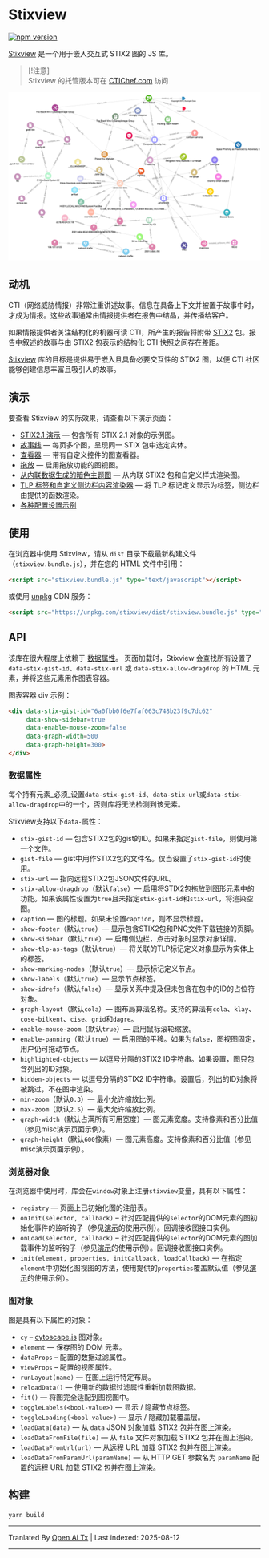 # Stixview

[![npm version](https://badge.fury.io/js/stixview.svg)](https://badge.fury.io/js/stixview)

[Stixview](https://github.com/traut/stixview) 是一个用于嵌入交互式 STIX2 图的 JS 库。

> [!注意]  
> Stixview 的托管版本可在 [CTIChef.com](https://ctichef.com) 访问

![Stixview graph](https://raw.githubusercontent.com/traut/stixview/master/.github/stixview-graph.png)

## 动机

CTI（网络威胁情报）非常注重讲述故事。信息在具备上下文并被置于故事中时，才成为情报。这些故事通常由情报提供者在报告中结晶，并传播给客户。

如果情报提供者关注结构化的机器可读 CTI，所产生的报告将附带 [STIX2](https://oasis-open.github.io/cti-documentation/) 包。报告中叙述的故事与由 STIX2 包表示的结构化 CTI 快照之间存在差距。

[Stixview](https://github.com/traut/stixview) 库的目标是提供易于嵌入且具备必要交互性的 STIX2 图，以便 CTI 社区能够创建信息丰富且吸引人的故事。

## 演示

要查看 Stixview 的实际效果，请查看以下演示页面：

* [STIX2.1 演示](https://traut.github.io/stixview/dist/demos/stix21-demo.html) — 包含所有 STIX 2.1 对象的示例图。
* [故事线](https://traut.github.io/stixview/dist/demos/story.html) — 每页多个图，呈现同一 STIX 包中选定实体。
* [查看器](https://traut.github.io/stixview/dist/demos/viewer.html) — 带有自定义控件的图查看器。
* [拖放](https://traut.github.io/stixview/dist/demos/drag-n-drop.html) — 启用拖放功能的图视图。
* [从内联数据生成的暗色主题图](https://traut.github.io/stixview/dist/demos/load-data.html) — 从内联 STIX2 包和自定义样式渲染图。
* [TLP 标签和自定义侧边栏内容渲染器](https://traut.github.io/stixview/dist/demos/tags-and-custom-sidebar.html) — 将 TLP 标记定义显示为标签，侧边栏由提供的函数渲染。
* [各种配置设置示例](https://traut.github.io/stixview/dist/demos/misc.html)

## 使用

在浏览器中使用 Stixview，请从 `dist` 目录下载最新构建文件（`stixview.bundle.js`），并在您的 HTML 文件中引用：

```html
<script src="stixview.bundle.js" type="text/javascript"></script>
```
或使用 [unpkg](https://unpkg.com) CDN 服务：


```html
<script src="https://unpkg.com/stixview/dist/stixview.bundle.js" type="text/javascript"></script>
```

## API

该库在很大程度上依赖于 [数据属性](https://developer.mozilla.org/en-US/docs/Learn/HTML/Howto/Use_data_attributes)。
页面加载时，Stixview 会查找所有设置了 `data-stix-gist-id`、`data-stix-url` 或 `data-stix-allow-dragdrop` 的 HTML 元素，并将这些元素用作图表容器。

图表容器 div 示例：

```html
<div data-stix-gist-id="6a0fbb0f6e7faf063c748b23f9c7dc62"
     data-show-sidebar=true
     data-enable-mouse-zoom=false
     data-graph-width=500
     data-graph-height=300>
</div>
```

### 数据属性

每个持有元素_必须_设置`data-stix-gist-id`、`data-stix-url`或`data-stix-allow-dragdrop`中的一个，否则库将无法检测到该元素。

Stixview支持以下`data-`属性：

* `stix-gist-id` — 包含STIX2包的gist的ID。如果未指定`gist-file`，则使用第一个文件。
* `gist-file` — gist中用作STIX2包的文件名。仅当设置了`stix-gist-id`时使用。
* `stix-url` — 指向远程STIX2包JSON文件的URL。
* `stix-allow-dragdrop`（默认`false`）— 启用将STIX2包拖放到图形元素中的功能。如果该属性设置为`true`且未指定`stix-gist-id`和`stix-url`，将渲染空图。
* `caption` — 图的标题。如果未设置`caption`，则不显示标题。
* `show-footer`（默认`true`）— 显示包含STIX2包和PNG文件下载链接的页脚。
* `show-sidebar`（默认`true`）— 启用侧边栏，点击对象时显示对象详情。
* `show-tlp-as-tags`（默认`true`）— 将关联的TLP标记定义对象显示为实体上的标签。
* `show-marking-nodes`（默认`true`）— 显示标记定义节点。
* `show-labels`（默认`true`）— 显示节点标签。
* `show-idrefs`（默认`false`）— 显示关系中提及但未包含在包中的ID的占位符对象。
* `graph-layout`（默认`cola`）— 图布局算法名称。支持的算法有`cola`、`klay`、`cose-bilkent`、`cise`、`grid`和`dagre`。
* `enable-mouse-zoom`（默认`true`）— 启用鼠标滚轮缩放。
* `enable-panning`（默认`true`）— 启用图的平移。如果为`false`，图视图固定，用户仍可拖动节点。
* `highlighted-objects` — 以逗号分隔的STIX2 ID字符串。如果设置，图只包含列出的ID对象。
* `hidden-objects` — 以逗号分隔的STIX2 ID字符串。设置后，列出的ID对象将被跳过，不在图中渲染。
* `min-zoom`（默认`0.3`）— 最小允许缩放比例。
* `max-zoom`（默认`2.5`）— 最大允许缩放比例。
* `graph-width`（默认占满所有可用宽度）— 图元素宽度。支持像素和百分比值（参见misc演示页面示例）。
* `graph-height`（默认`600`像素）— 图元素高度。支持像素和百分比值（参见misc演示页面示例）。

### 浏览器对象

在浏览器中使用时，库会在`window`对象上注册`stixview`变量，具有以下属性：

* `registry` — 页面上已初始化图的注册表。
* `onInit(selector, callback)` – 针对匹配提供的`selector`的DOM元素的图初始化事件的监听钩子（参见[演示](https://traut.github.io/stixview/dist/demos/viewer.html)的使用示例）。回调接收图接口实例。
* `onLoad(selector, callback)` – 针对匹配提供的`selector`的DOM元素的图加载事件的监听钩子（参见[演示](https://traut.github.io/stixview/dist/demos/viewer.html)的使用示例）。回调接收图接口实例。
* `init(element, properties, initCallback, loadCallback)` — 在指定`element`中初始化图视图的方法，使用提供的`properties`覆盖默认值（参见[演示](https://traut.github.io/stixview/dist/demos/load-data.html)的使用示例）。

### 图对象

图是具有以下属性的对象：

* `cy` – [cytoscape.js](http://js.cytoscape.org) 图对象。
* `element` — 保存图的 DOM 元素。
* `dataProps` – 配置的数据过滤属性。
* `viewProps` – 配置的视图属性。
* `runLayout(name)` — 在图上运行特定布局。
* `reloadData()` — 使用新的数据过滤属性重新加载图数据。
* `fit()` — 将图完全适配到图视图中。
* `toggleLabels(<bool-value>)` — 显示 / 隐藏节点标签。
* `toggleLoading(<bool-value>)` — 显示 / 隐藏加载覆盖层。
* `loadData(data)` — 从 `data` JSON 对象加载 STIX2 包并在图上渲染。
* `loadDataFromFile(file)` — 从 `file` 文件对象加载 STIX2 包并在图上渲染。
* `loadDataFromUrl(url)` — 从远程 URL 加载 STIX2 包并在图上渲染。
* `loadDataFromParamUrl(paramName)` — 从 HTTP GET 参数名为 `paramName` 配置的远程 URL 加载 STIX2 包并在图上渲染。

## 构建

```shell
yarn build
```



---


Tranlated By [Open Ai Tx](https://github.com/OpenAiTx/OpenAiTx) | Last indexed: 2025-08-12


---